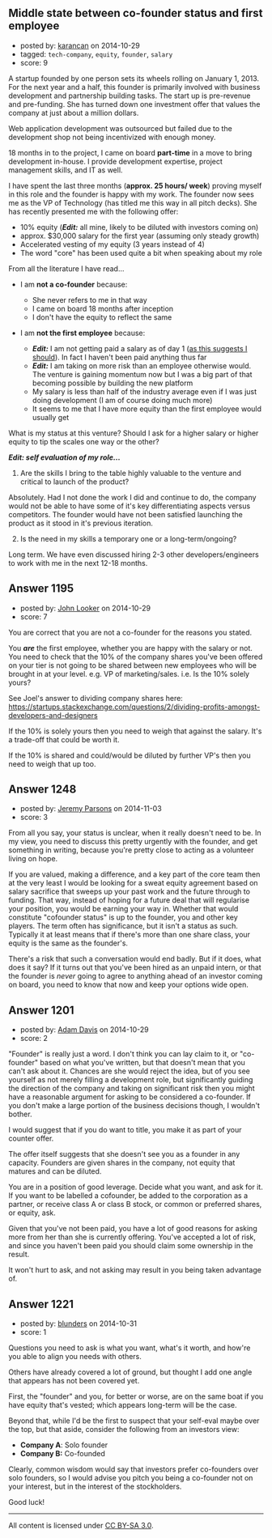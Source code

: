 ## Middle state between co-founder status and first employee

- posted by: [karancan](https://stackexchange.com/users/1725959/karancan) on 2014-10-29
- tagged: `tech-company`, `equity`, `founder`, `salary`
- score: 9

A startup founded by one person sets its wheels rolling on January 1, 2013. For the next year and a half, this founder is primarily involved with business development and partnership building tasks. The start up is pre-revenue and pre-funding. She has turned down one investment offer that values the company at just about a million dollars.

Web application development was outsourced but failed due to the development shop not being incentivized with enough money.

18 months in to the project, I came on board **part-time** in a move to bring development in-house. I provide development expertise, project management skills, and IT as well.

I have spent the last three months (**approx. 25 hours/ week**) proving myself in this role and the founder is happy with my work. The founder now sees me as the VP of Technology (has titled me this way in all pitch decks). She has recently presented me with the following offer:

- 10% equity (***Edit:*** all mine, likely to be diluted with investors coming on)
- approx. $30,000 salary for the first year (assuming only steady growth)
- Accelerated vesting of my equity (3 years instead of 4)
- The word "core" has been used quite a bit when speaking about my role

From all the literature I have read...

- I am **not a co-founder** because:

   - She never refers to me in that way
   - I came on board 18 months after inception
   - I don't have the equity to reflect the same

- I am **not the first employee** because:

   - ***Edit:*** I am not getting paid a salary as of day 1 ([as this suggests I should][1]). In fact I haven't been paid anything thus far
   - ***Edit:*** I am taking on more risk than an employee otherwise would. The venture is gaining momentum now but I was a big part of that becoming possible by building the new platform
   - My salary is less than half of the industry average even if I was just doing development (I am of course doing much more)
   - It seems to me that I have more equity than the first employee would usually get

What is my status at this venture? Should I ask for a higher salary or higher equity to tip the scales one way or the other?

***Edit: self evaluation of my role...***

1. Are the skills I bring to the table highly valuable to the venture and critical to launch of the product?

Absolutely. Had I not done the work I did and continue to do, the company would not be able to have some of it's key differentiating aspects versus competitors. The founder would have not been satisfied launching the product as it stood in it's previous iteration.

2. Is the need in my skills a temporary one or a long-term/ongoing?

Long term. We have even discussed hiring 2-3 other developers/engineers to work with me in the next 12-18 months.


  [1]: http://www.quora.com/Why-is-there-such-a-large-founder-to-early-employee-equity-drop-off


## Answer 1195

- posted by: [John Looker](https://stackexchange.com/users/5196682/john-looker) on 2014-10-29
- score: 7

You are correct that you are not a co-founder for the reasons you stated.

You ***are*** the first employee, whether you are happy with the salary or not. You need to check that the 10% of the company shares you've been offered on your tier is not going to be shared between new employees who will be brought in at your level. e.g. VP of marketing/sales. i.e. Is the 10% solely yours?

See Joel's answer to dividing company shares here: https://startups.stackexchange.com/questions/2/dividing-profits-amongst-developers-and-designers

If the 10% is solely yours then you need to weigh that against the salary. It's a trade-off that could be worth it.

If the 10% is shared and could/would be diluted by further VP's then you need to weigh that up too.



## Answer 1248

- posted by: [Jeremy Parsons](https://stackexchange.com/users/497810/jeremy-parsons) on 2014-11-03
- score: 3

From all you say, your status is unclear, when it really doesn't need to be. In my view, you need to discuss this pretty urgently with the founder, and get something in writing, because you're pretty close to acting as a volunteer living on hope.

If you are valued, making a difference, and a key part of the core team then at the very least I would be looking for a sweat equity agreement based on salary sacrifice that sweeps up your past work and the future through to funding. That way, instead of hoping for a future deal that will regularise your position, you would be earning your way in. Whether that would constitute "cofounder status" is up to the founder, you and other key players. The term often has significance, but it isn't a status as such. Typically it at least means that if there's more than one share class, your equity is the same as the founder's.

There's a risk that such a conversation would end badly. But if it does, what does it say? If it turns out that you've been hired as an unpaid intern, or that the founder is *never* going to agree to anything ahead of an investor coming on board, you need to know that now and keep your options wide open.


## Answer 1201

- posted by: [Adam Davis](https://stackexchange.com/users/2114/adam-davis) on 2014-10-29
- score: 2

"Founder" is really just a word. I don't think you can lay claim to it, or "co-founder" based on what you've written, but that doesn't mean that you can't ask about it. Chances are she would reject the idea, but of you see yourself as not merely filling a development role, but significantly guiding the direction of the company and taking on significant risk then you might have a reasonable argument for asking to be considered a co-founder. If you don't make a large portion of the business decisions though, I wouldn't bother.

I would suggest that if you do want to title, you make it as part of your counter offer.

The offer itself suggests that she doesn't see you as a founder in any capacity. Founders are given shares in the company, not equity that matures and can be diluted.

You are in a position of good leverage. Decide what you want, and ask for it. If you want to be labelled a cofounder, be added to the corporation as a partner, or receive class A or class B stock, or common or preferred shares, or equity, ask.

Given that you've not been paid, you have a lot of good reasons for asking more from her than she is currently offering. You've accepted a lot of risk, and since you haven't been paid you should claim some ownership in the result.

It won't hurt to ask, and not asking may result in you being taken advantage of.


## Answer 1221

- posted by: [blunders](https://stackexchange.com/users/216182/blunders) on 2014-10-31
- score: 1

Questions you need to ask is what you want, what's it worth, and how're you able to align you needs with others.

Others have already covered a lot of ground, but thought I add one angle that appears has not been covered yet.

First, the "founder" and you, for better or worse, are on the same boat if you have equity that's vested; which appears long-term will be the case.

Beyond that, while I'd be the first to suspect that your self-eval maybe over the top, but that aside, consider the following from an investors view:

 - **Company A**: Solo founder
 - **Company B:** Co-founded

Clearly, common wisdom would say that investors prefer co-founders over solo founders, so I would advise you pitch you being a co-founder not on your interest, but in the interest of the stockholders.

Good luck!



---

All content is licensed under [CC BY-SA 3.0](https://creativecommons.org/licenses/by-sa/3.0/).
